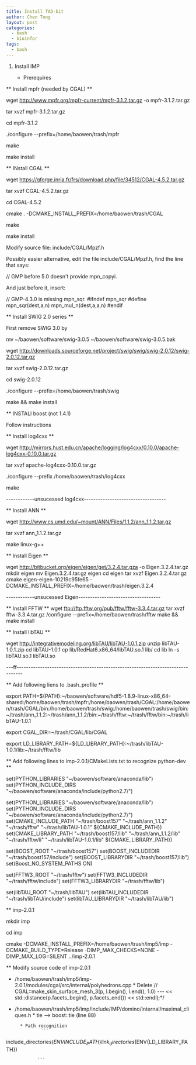 ```yaml
---
title: Install TAD-bit
author: Chen Tong
layout: post
categories:
  - bash
  - bioinfor
tags:
  - bash
---
```


1. Install IMP

	* Prerequires

** Install mpfr (needed by CGAL) **

wget http://www.mpfr.org/mpfr-current/mpfr-3.1.2.tar.gz -o mpfr-3.1.2.tar.gz

tar xvzf mpfr-3.1.2.tar.gz

cd mpfr-3.1.2

./configure --prefix=/home/baowen/trash/mpfr

make

make install

** INstall CGAL **

wget https://gforge.inria.fr/frs/download.php/file/34512/CGAL-4.5.2.tar.gz

tar xvzf CGAL-4.5.2.tar.gz

cd CGAL-4.5.2

cmake . -DCMAKE_INSTALL_PREFIX=/home/baowen/trash/CGAL

make

make install

Modify source file: include/CGAL/Mpzf.h

Possibly easier alternative, edit the file include/CGAL/Mpzf.h, find the 
line that says: 

// GMP before 5.0 doesn't provide mpn_copyi. 

And just before it, insert: 

// GMP-4.3.0 is missing mpn_sqr. 
#ifndef mpn_sqr 
#define mpn_sqr(dest,a,n) mpn_mul_n(dest,a,a,n) 
#endif 


** Install SWIG 2.0 series **

First remove SWIG 3.0 by 

mv ~/baowen/software/swig-3.0.5 ~/baowen/software/swig-3.0.5.bak

wget http://downloads.sourceforge.net/project/swig/swig/swig-2.0.12/swig-2.0.12.tar.gz

tar xvzf swig-2.0.12.tar.gz

cd swig-2.0.12

./configure --prefix=/home/baowen/trash/swig

make && make install

** INSTALl boost (not 1.4.1)

Follow instructions

** Install log4cxx **

wget http://mirrors.hust.edu.cn/apache/logging/log4cxx/0.10.0/apache-log4cxx-0.10.0.tar.gz

tar xvzf apache-log4cxx-0.10.0.tar.gz

./configure --prefix /home/baowen/trash/log4cxx

make

------------unsucessed log4cxx-----------------------------------


** Install ANN **

wget http://www.cs.umd.edu/~mount/ANN/Files/1.1.2/ann_1.1.2.tar.gz

tar xvzf ann_1.1.2.tar.gz

make linux-g++


** Install Eigen **

wget http://bitbucket.org/eigen/eigen/get/3.2.4.tar.gza -o Eigen.3.2.4.tar.gz
mkdir eigen
mv Eigen.3.2.4.tar.gz eigen
cd eigen
tar xvzf Eigen.3.2.4.tar.gz
cmake eigen-eigen-10219c95fe65 -DCMAKE_INSTALL_PREFIX=/home/baowen/trash/eigen.3.2.4

------------unsucessed Eigen-----------------------------------

** Install FFTW ** 
wget ftp://ftp.fftw.org/pub/fftw/fftw-3.3.4.tar.gz
tar xvzf fftw-3.3.4.tar.gz
/configure --prefix=/home/baowen/trash/fftw
make && make install

** Install libTAU **

wget http://integrativemodeling.org/libTAU/libTAU-1.0.1.zip
unzip libTAU-1.0.1.zip
cd libTAU-1.0.1
cp lib/RedHat6.x86_64/libTAU.so.1 lib/
cd lib
ln -s libTAU.so.1 libTAU.so

---ff--------------------------------------------------------------------------------

** Add following liens to .bash_profile **

export PATH=${PATH}:~/baowen/software/hdf5-1.8.9-linux-x86_64-shared:/home/baowen/trash/mpfr:/home/baowen/trash/CGAL:/home/baowen/trash/CGAL/bin:/home/baowen/trash/swig:/home/baowen/trash/swig/bin:~/trash/ann_1.1.2:~/trash/ann_1.1.2/bin:~/trash/fftw:~/trash/fftw/bin:~/trash/libTAU-1.0.1

export CGAL_DIR=~/trash/CGAL/lib/CGAL

export LD_LIBRARY_PATH=${LD_LIBRARY_PATH}:~/trash/libTAU-1.0.1/lib:~/trash/fftw/lib

** Add following lines to imp-2.0.1/CMakeLists.txt to recognize python-dev ** 

set(PYTHON_LIBRARIES "~/baowen/software/anaconda/lib")
set(PYTHON_INCLUDE_DIRS "~/baowen/software/anaconda/include/python2.7/")

set(PYTHON_LIBRARIES "~/baowen/software/anaconda/lib")
set(PYTHON_INCLUDE_DIRS "~/baowen/software/anaconda/include/python2.7/")
set(CMAKE_INCLUDE_PATH "~/trash/boost157" "~/trash/ann_1.1.2" "~/trash/fftw" "~/trash/libTAU-1.0.1" ${CMAKE_INCLUDE_PATH})
set(CMAKE_LIBRARY_PATH "~/trash/boost157/lib" "~/trash/ann_1.1.2/lib" "~/trash/fftw/li" "~/trash/libTAU-1.0.1/lib" ${CMAKE_LIBRARY_PATH})

set(BOOST_ROOT "~/trash/boost157")
set(BOOST_INCLUDEDIR "~/trash/boost157/include")
set(BOOST_LIBRARYDIR "~/trash/boost157/lib")
set(Boost_NO_SYSTEM_PATHS ON)

set(FFTW3_ROOT "~/trash/fftw")
set(FFTW3_INCLUDEDIR "~/trash/fftw/include")
set(FFTW3_LIBRARYDIR "~/trash/fftw/lib")

set(libTAU_ROOT "~/trash/libTAU")
set(libTAU_INCLUDEDIR "~/trash/libTAU/include")
set(libTAU_LIBRARYDIR "~/trash/libTAU/lib")


** imp-2.0.1

mkdir imp

cd imp

cmake -DCMAKE_INSTALL_PREFIX=/home/baowen/trash/imp5/imp -DCMAKE_BUILD_TYPE=Release -DIMP_MAX_CHECKS=NONE -DIMP_MAX_LOG=SILENT ../imp-2.0.1

** Modify source code of imp-2.0.1

* /home/baowen/trash/imp5/imp-2.0.1/modules/cgal/src/internal/polyhedrons.cpp
        * Delete // CGAL::make_skin_surface_mesh_3(p, l.begin(), l.end(), 1.0) --- << std::distance(p.facets_begin(), p.facets_end()) << std::endl);*/

* /home/baowen/trash/imp5/imp/include/IMP/domino/internal/maximal_cliques.h
        * tie --> boost::tie  (line 88) 


		* Path recognition
				```
include_directories($ENV{INCLUDE_PATH})
link_directories($ENV{LD_LIBRARY_PATH})

				```
